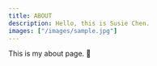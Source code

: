 ```yaml
---
title: ABOUT
description: Hello, this is Susie Chen.
images: ["/images/sample.jpg"]
---
```



This is my about page. :wave:
